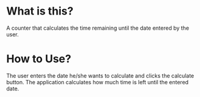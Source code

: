 # What is this?
A counter that calculates the time remaining until the date entered by the user.

# How to Use?
The user enters the date he/she wants to calculate and clicks the calculate button. 
The application calculates how much time is left until the entered date.
